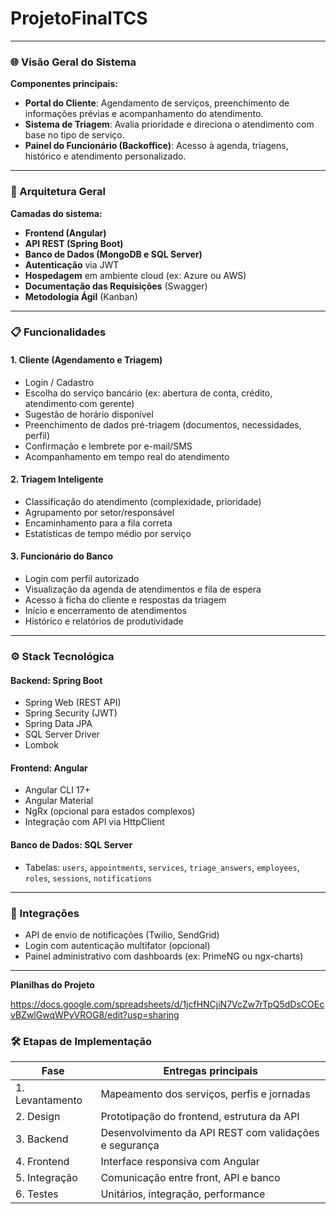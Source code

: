 # ProjetoFinalTCS
---

### 🌐 Visão Geral do Sistema

**Componentes principais:**
- **Portal do Cliente**: Agendamento de serviços, preenchimento de informações prévias e acompanhamento do atendimento.
- **Sistema de Triagem**: Avalia prioridade e direciona o atendimento com base no tipo de serviço.
- **Painel do Funcionário (Backoffice)**: Acesso à agenda, triagens, histórico e atendimento personalizado.

---

### 📐 Arquitetura Geral

**Camadas do sistema:**
- **Frontend (Angular)**  
- **API REST (Spring Boot)**  
- **Banco de Dados (MongoDB e SQL Server)**  
- **Autenticação** via JWT  
- **Hospedagem** em ambiente cloud (ex: Azure ou AWS)
- **Documentação das Requisições**  (Swagger)
- **Metodologia Ágil** (Kanban)

---

### 📋 Funcionalidades

#### 1. Cliente (Agendamento e Triagem)
- Login / Cadastro
- Escolha do serviço bancário (ex: abertura de conta, crédito, atendimento com gerente)
- Sugestão de horário disponível
- Preenchimento de dados pré-triagem (documentos, necessidades, perfil)
- Confirmação e lembrete por e-mail/SMS
- Acompanhamento em tempo real do atendimento

#### 2. Triagem Inteligente
- Classificação do atendimento (complexidade, prioridade)
- Agrupamento por setor/responsável
- Encaminhamento para a fila correta
- Estatísticas de tempo médio por serviço

#### 3. Funcionário do Banco
- Login com perfil autorizado
- Visualização da agenda de atendimentos e fila de espera
- Acesso à ficha do cliente e respostas da triagem
- Início e encerramento de atendimentos
- Histórico e relatórios de produtividade

---

### ⚙️ Stack Tecnológica

#### Backend: Spring Boot
- Spring Web (REST API)
- Spring Security (JWT)
- Spring Data JPA
- SQL Server Driver
- Lombok

#### Frontend: Angular
- Angular CLI 17+
- Angular Material
- NgRx (opcional para estados complexos)
- Integração com API via HttpClient

#### Banco de Dados: SQL Server
- Tabelas: `users`, `appointments`, `services`, `triage_answers`, `employees`, `roles`, `sessions`, `notifications`

---

### 🔄 Integrações

- API de envio de notificações (Twilio, SendGrid)
- Login com autenticação multifator (opcional)
- Painel administrativo com dashboards (ex: PrimeNG ou ngx-charts)

---

**Planilhas do Projeto**

https://docs.google.com/spreadsheets/d/1jcfHNCjiN7VcZw7rTpQ5dDsCOEcvBZwlGwqWPyVROG8/edit?usp=sharing

### 🛠️ Etapas de Implementação

| Fase | Entregas principais |
|------|---------------------|
| 1. Levantamento | Mapeamento dos serviços, perfis e jornadas |
| 2. Design | Prototipação do frontend, estrutura da API |
| 3. Backend | Desenvolvimento da API REST com validações e segurança |
| 4. Frontend | Interface responsiva com Angular |
| 5. Integração | Comunicação entre front, API e banco |
| 6. Testes | Unitários, integração, performance |

